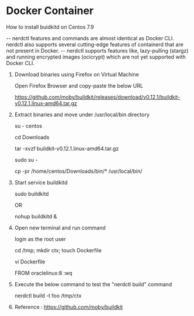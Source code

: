 # Docker Container 

How to install buidkitd on Centos 7.9

-- nerdctl features and commands are almost identical as Docker CLI. nerdctl also supports several cutting-edge features of containerd that are not present in Docker.
-- nerdctl supports features like, lazy-pulling (stargz) and running encrypted images (ocicrypt) which are not yet supported with Docker CLI.


1. Download binaries using Firefox on Virtual Machine

   Open Firefox Browser and copy-paste the below URL

   https://github.com/moby/buildkit/releases/download/v0.12.1/buildkit-v0.12.1.linux-amd64.tar.gz

2. Extract binaries and move under /usr/local/bin directory

   su - centos

   cd Downloads

   tar -xvzf buildkit-v0.12.1.linux-amd64.tar.gz 

   sudo su -

    cp -pr /home/centos/Downloads/bin/* /usr/local/bin/

3. Start service buildkitd

    sudo buildkitd

    OR

    nohup buildkitd  &                               

4. Open new terminal and run command

    login as the root user

    cd /tmp; mkdir ctx; touch Dockerfile

    vi Dockerfile
   
    FROM oraclelinux:8
    :wq
    
6. Execute the below command to test the "nerdctl build" command

    nerdctl build -t foo /tmp/ctx


7. Reference :  https://github.com/moby/buildkit






